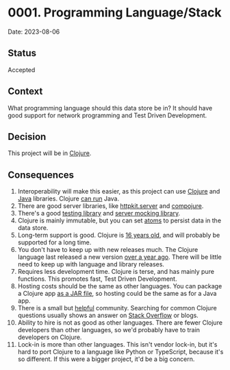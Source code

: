 # 0001. Programming Language/Stack
Date: 2023-08-06

## Status
Accepted

## Context
What programming language should this data store be in? It should have good support for network programming and Test Driven Development.

## Decision
This project will be in [Clojure](https://clojure.org/).

## Consequences
1. Interoperability will make this easier, as this project can use [Clojure](https://redis.io/resources/clients/#clojure) and [Java](https://redis.io/resources/clients/) libraries. Clojure [can run](https://clojure.org/reference/java_interop) Java.
1. There are good server libraries, like [httpkit.server](https://http-kit.github.io/http-kit/org.httpkit.server.html) and [compojure](http://weavejester.github.io/compojure/compojure.core.html).
1. There's a good [testing library](https://clojure.github.io/clojure/clojure.test-api.html) and [server mocking library](https://github.com/ring-clojure/ring-mock).
1. Clojure is mainly immutable, but you can set [atoms](https://clojure.org/reference/atoms) to persist data in the data store.
1. Long-term support is good. Clojure is [16 years old](https://en.wikipedia.org/wiki/Clojure), and will probably be supported for a long time.
1. You don't have to keep up with new releases much. The Clojure language last released a new version [over a year ago](https://clojure.org/releases/downloads). There will be little need to keep up with language and library releases.
1. Requires less development time. Clojure is terse, and has mainly pure functions. This promotes fast, Test Driven Development.
1. Hosting costs should be the same as other languages. You can package a Clojure app [as a JAR file](https://www.braveclojure.com/java/), so hosting could be the same as for a Java app.
1. There is a small but [helpful](https://clojure.org/news/2022/06/02/state-of-clojure-2022) community. Searching for common Clojure questions usually shows an answer on [Stack Overflow](https://stackoverflow.com/) or blogs.
1. Ability to hire is not as good as other languages. There are fewer Clojure developers than other languages, so we'd probably have to train developers on Clojure.
1. Lock-in is more than other languages. This isn't vendor lock-in, but it's hard to port Clojure to a language like Python or TypeScript, because it's so different. If this were a bigger project, it'd be a big concern.
